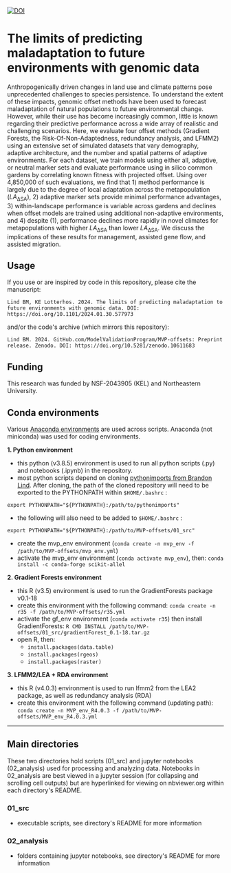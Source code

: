 [![DOI](https://zenodo.org/badge/454689056.svg)](https://zenodo.org/doi/10.5281/zenodo.10611682)

# The limits of predicting maladaptation to future environments with genomic data

Anthropogenically driven changes in land use and climate patterns pose unprecedented challenges to species persistence. To understand the extent of these impacts, genomic offset methods have been used to forecast maladaptation of natural populations to future environmental change. However, while their use has become increasingly common, little is known regarding their predictive performance across a wide array of realistic and challenging scenarios. Here, we evaluate four offset methods (Gradient Forests, the Risk-Of-Non-Adaptedness, redundancy analysis, and LFMM2) using an extensive set of simulated datasets that vary demography, adaptive architecture, and the number and spatial patterns of adaptive environments. For each dataset, we train models using either all, adaptive, or neutral marker sets and evaluate performance using in silico common gardens by correlating known fitness with projected offset. Using over 4,850,000 of such evaluations, we find that 1) method performance is largely due to the degree of local adaptation across the metapopulation (*LA*<sub>ΔSA</sub>), 2) adaptive marker sets provide minimal performance advantages, 3) within-landscape performance is variable across gardens and declines when offset models are trained using additional non-adaptive environments, and 4) despite (1), performance declines more rapidly in novel climates for metapopulations with higher *LA*<sub>ΔSA</sub> than lower *LA*<sub>ΔSA</sub>. We discuss the implications of these results for management, assisted gene flow, and assisted migration.

## Usage

If you use or are inspired by code in this repository, please cite the manuscript:
```
Lind BM, KE Lotterhos. 2024. The limits of predicting maladaptation to future environments with genomic data. DOI: https://doi.org/10.1101/2024.01.30.577973
```
and/or the code's archive (which mirrors this repository):
```
Lind BM. 2024. GitHub.com/ModelValidationProgram/MVP-offsets: Preprint release. Zenodo. DOI: https://doi.org/10.5281/zenodo.10611683
```

## Funding

This research was funded by NSF-2043905 (KEL) and Northeastern University.

## Conda environments
Various [Anaconda environments](https://docs.conda.io/projects/conda/en/latest/user-guide/tasks/manage-environments.html) are used across scripts.  Anaconda (not miniconda) was used for coding environments.

**1. Python environment**
  - this python (v3.8.5) environment is used to run all python scripts (.py) and notebooks (.ipynb) in the repository.
  - most python scripts depend on cloning [pythonimports from Brandon Lind](https://github.com/brandonlind/pythonimports). After cloning, the path of the cloned repository will need to be exported to the PYTHONPATH within `$HOME/.bashrc` :

```
export PYTHONPATH="${PYTHONPATH}:/path/to/pythonimports"
```

  - the following will also need to be added to `$HOME/.bashrc` :
```
export PYTHONPATH="${PYTHONPATH}:/path/to/MVP-offsets/01_src"
```
  - create the mvp_env environment (`conda create -n mvp_env -f /path/to/MVP-offsets/mvp_env.yml`)
  - activate the mvp_env environment (`conda activate mvp_env`), then: `conda install -c conda-forge scikit-allel`

**2. Gradient Forests environment**
  - this R (v3.5) environment is used to run the GradientForests package v0.1-18
  - create this environment with the following command: `conda create -n r35 -f /path/to/MVP-offsets/r35.yml`
  - activate the gf_env environment (`conda activate r35`) then install GradientForests: `R CMD INSTALL /path/to/MVP-offsets/01_src/gradientForest_0.1-18.tar.gz`
  - open R, then: 
     -  `install.packages(data.table)`
     -  `install.packages(rgeos)`
     -  `install.packages(raster)`

**3. LFMM2/LEA + RDA environment**
  - this R (v4.0.3) environment is used to run lfmm2 from the LEA2 package, as well as redundancy analysis (RDA)
  - create this environment with the following command (updating path): `conda create -n MVP_env_R4.0.3 -f /path/to/MVP-offsets/MVP_env_R4.0.3.yml`

---
## Main directories
These two directories hold scripts (01_src) and jupyter notebooks (02_analysis) used for processing and analyzing data. Notebooks in 02_analysis are best viewed in a jupyter session (for collapsing and scrolling cell outputs) but are hyperlinked for viewing on nbviewer.org within each directory's README.

### 01_src
  - executable scripts, see directory's README for more information

### 02_analysis
  - folders containing jupyter notebooks, see directory's README for more information
